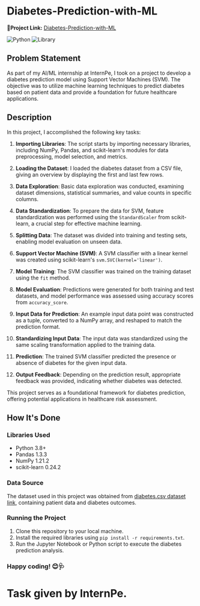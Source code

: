 # Diabetes-Prediction-with-ML

**🔗Project Link:** [Diabetes-Prediction-with-ML](https://github.com/Sanskriti1102/Diabetes-Prediction-with-ML/blob/main/Diabetes%20Prediction%20with%20ML%20on%20PIMA%20Diabetes%20Dataset.ipynb)

![Python](https://img.shields.io/badge/Python-3.8%2B-blue)
![Library](https://img.shields.io/badge/Library-scikit--learn%2C%20NumPy%2C%20Pandas-green)

## Problem Statement

As part of my AI/ML internship at InternPe, I took on a project to develop a diabetes prediction model using Support Vector Machines (SVM). The objective was to utilize machine learning techniques to predict diabetes based on patient data and provide a foundation for future healthcare applications.

## Description

In this project, I accomplished the following key tasks:

1. **Importing Libraries**: The script starts by importing necessary libraries, including NumPy, Pandas, and scikit-learn's modules for data preprocessing, model selection, and metrics.

2. **Loading the Dataset**: I loaded the diabetes dataset from a CSV file, giving an overview by displaying the first and last few rows.

3. **Data Exploration**: Basic data exploration was conducted, examining dataset dimensions, statistical summaries, and value counts in specific columns.

4. **Data Standardization**: To prepare the data for SVM, feature standardization was performed using the `StandardScaler` from scikit-learn, a crucial step for effective machine learning.

5. **Splitting Data**: The dataset was divided into training and testing sets, enabling model evaluation on unseen data.

6. **Support Vector Machine (SVM)**: A SVM classifier with a linear kernel was created using scikit-learn's `svm.SVC(kernel='linear')`.

7. **Model Training**: The SVM classifier was trained on the training dataset using the `fit` method.

8. **Model Evaluation**: Predictions were generated for both training and test datasets, and model performance was assessed using accuracy scores from `accuracy_score`.

9. **Input Data for Prediction**: An example input data point was constructed as a tuple, converted to a NumPy array, and reshaped to match the prediction format.

10. **Standardizing Input Data**: The input data was standardized using the same scaling transformation applied to the training data.

11. **Prediction**: The trained SVM classifier predicted the presence or absence of diabetes for the given input data.

12. **Output Feedback**: Depending on the prediction result, appropriate feedback was provided, indicating whether diabetes was detected.

This project serves as a foundational framework for diabetes prediction, offering potential applications in healthcare risk assessment.

## How It's Done

### Libraries Used
- Python 3.8+
- Pandas 1.3.3
- NumPy 1.21.2
- scikit-learn 0.24.2

### Data Source
The dataset used in this project was obtained from [diabetes.csv dataset link](https://github.com/Sanskriti1102/Diabetes-Prediction-with-ML/blob/main/diabetes.csv), containing patient data and diabetes outcomes.

### Running the Project
1. Clone this repository to your local machine.
2. Install the required libraries using `pip install -r requirements.txt`.
3. Run the Jupyter Notebook or Python script to execute the diabetes prediction analysis.

### Happy coding! 😊🩺

# Task given by InternPe.

